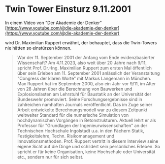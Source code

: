 # Twin Tower Einsturz 9.11.2001

In einem Video von "Der Akademie der Denker" [https://www.youtube.com/@die-akademie-der-denker](https://www.youtube.com/@die-akademie-der-denker)

wird Dr. Maximilian Ruppert erwähnt, der behauptet, dass die Twin-Towers nie hätten so einstürzen können.

> War der 11. September 2001 der Anfang vom Ende evidenzbasierter Wissenschaft?
> Am 4.11.2023, also weit über 20 Jahre nach 9/11, spricht Prof. Dr.-Ing. Maximilian Ruppert zum ersten Mal öffentlich über sein Erleben am 11. September 2001 anlässlich der Veranstaltung "Congress der klaren Worte" mit Markus Langemann in München.
> Max Ruppert hat im September 2000, also ein Jahr vor 9/11, im Alter von 28 Jahren über die Berechnung von Bauwerken und Explosionslasten am Lehrstuhl für Baustatik an der Universität der Bundeswehr promoviert. Seine Forschungsergebnisse sind in zahlreichen namhaften Journals veröffentlicht. Das im Zuge seiner Arbeit entwickelte Berechnungsmodell war zu diesem Zeitpunkt weltweiter Standard für die numerische Simulation von hochdynamischen Vorgängen in Betonstrukturen. Aktuell lehrt er als Professor für "Grundlagen der Ingenieurwissenschaften" an der Technischen Hochschule Ingolstadt u.a. in den Fächern Statik, Festigkeitslehre, Techn. Risikomanagement und Innovationsmethoden.
> Prof. Ruppert vertritt in diesem Interview seine eigene Sicht auf die Dinge und schildert sein persönliches Erleben. So spricht er für keine Organisation, keine Hochschule oder Universität etc., sondern nur für sich selbst.
